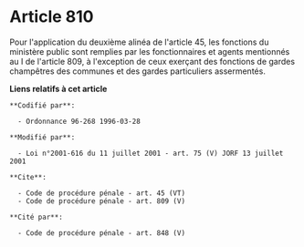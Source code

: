 # Article 810

Pour l'application du deuxième alinéa de l'article 45, les fonctions du ministère public sont remplies par les fonctionnaires
et agents mentionnés au I de l'article 809, à l'exception de ceux exerçant des fonctions de gardes champêtres des communes et
des gardes particuliers assermentés.

**Liens relatifs à cet article**

	**Codifié par**:

	  - Ordonnance 96-268 1996-03-28

	**Modifié par**:

	  - Loi n°2001-616 du 11 juillet 2001 - art. 75 (V) JORF 13 juillet 2001

	**Cite**:

	  - Code de procédure pénale - art. 45 (VT)
	  - Code de procédure pénale - art. 809 (V)

	**Cité par**:

	  - Code de procédure pénale - art. 848 (V)

